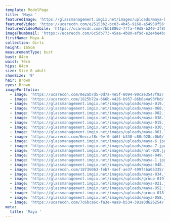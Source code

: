 ```yaml
---
template: ModelPage
title: 'Maya '
featuredImage: 'https://glassmanagement.imgix.net/images/uploads/maya-banner.jpg'
featuredVideo: 'https://ucarecdn.com/e25153b2-bc03-4b45-9168-a54958f56f20/'
featuredVideoMobile: 'https://ucarecdn.com/7bb18863-77fa-49d8-b240-3f80dc84cbcf/'
imageThumbnail: 'https://ucarecdn.com/6c5db773-45aa-4b80-af9d-e2e4be4b9573/'
firstName: Maya A
collection: Girls
height: 165cm
measurementType: bust
bust: 84cm
waist: 70cm
hips: 84cm
size: Size 8 adult
shoeSize: '9'
hair: Brown
eyes: Brown
imagePortfolio:
  - image: 'https://ucarecdn.com/0e2ab7d5-0d7a-4e5f-8094-90cae3547f92/'
  - image: 'https://ucarecdn.com/1825b72a-666b-4426-b957-86b8a4a93fbd/'
  - image: 'https://glassmanagement.imgix.net/images/uploads/maya-019.jpg'
  - image: 'https://glassmanagement.imgix.net/images/uploads/maya-068.jpg'
  - image: 'https://glassmanagement.imgix.net/images/uploads/maya-002.jpg'
  - image: 'https://glassmanagement.imgix.net/images/uploads/maya-038.jpg'
  - image: 'https://glassmanagement.imgix.net/images/uploads/maya-015.jpg'
  - image: 'https://glassmanagement.imgix.net/images/uploads/maya-030.jpg'
  - image: 'https://glassmanagement.imgix.net/images/uploads/maya-061.jpg'
  - image: 'https://ucarecdn.com/6eccaf8c-9ef0-4d6f-b330-c80c928cc0b0/'
  - image: 'https://glassmanagement.imgix.net/images/uploads/maya-6.jpg'
  - image: 'https://glassmanagement.imgix.net/images/uploads/maya-7.jpg'
  - image: 'https://glassmanagement.imgix.net/images/uploads/nat-020.jpg'
  - image: 'https://glassmanagement.imgix.net/images/uploads/maya-049.jpg'
  - image: 'https://glassmanagement.imgix.net/images/uploads/maya-1.jpg'
  - image: 'https://glassmanagement.imgix.net/images/uploads/maya-048.jpg'
  - image: 'https://ucarecdn.com/18736063-feb7-4aef-ae37-499f4ba65335/'
  - image: 'https://glassmanagement.imgix.net/images/uploads/maya-034.jpg'
  - image: 'https://glassmanagement.imgix.net/images/uploads/group-019-1-.jpg'
  - image: 'https://glassmanagement.imgix.net/images/uploads/maya-021.jpg'
  - image: 'https://glassmanagement.imgix.net/images/uploads/maya-052.jpg'
  - image: 'https://glassmanagement.imgix.net/images/uploads/group-018.jpg'
  - image: 'https://glassmanagement.imgix.net/images/uploads/maya-058.jpg'
  - image: 'https://ucarecdn.com/7c6bca6c-fa3e-4aa9-b534-391a0d626254/'
meta:
  title: 'Maya '
---
```


